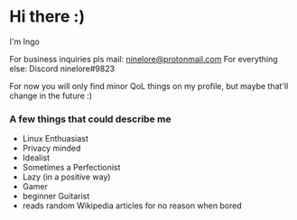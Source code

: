# Hi there :)     

I'm Ingo

For business inquiries pls mail: ninelore@protonmail.com
For everything else: Discord ninelore#9823

For now you will only find minor QoL things on my profile, but maybe that'll change in the future :)

### A few things that could describe me
* Linux Enthuasiast
* Privacy minded
* Idealist
* Sometimes a Perfectionist
* Lazy (in a positive way)
* Gamer
* beginner Guitarist
* reads random Wikipedia articles for no reason when bored
